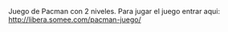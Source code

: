 Juego de Pacman con 2 niveles. 
Para jugar el juego entrar aqui: http://libera.somee.com/pacman-juego/
